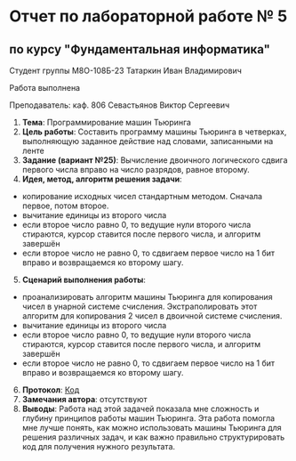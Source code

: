 # Отчет по лабораторной работе № 5
## по курсу "Фундаментальная информатика"

Студент группы М8О-108Б-23 Татаркин Иван Владимирович

Работа выполнена 

Преподаватель: каф. 806 Севастьянов Виктор Сергеевич

1. **Тема**: Программирование машин Тьюринга
2. **Цель работы**: Составить программу машины Тьюринга в четверках, выполняющую заданное действие над словами, записанными на ленте
3. **Задание (вариант №25)**: Вычисление двоичного логического сдвига первого числа вправо на число разрядов, равное второму.
4. **Идея, метод, алгоритм решения задачи**:
- копирование исходных чисел стандартным методом. Сначала первое, потом второе.
- вычитание единицы из второго числа
- если второе число равно 0, то ведущие нули второго числа стираются, курсор ставится после первого числа, и алгоритм завершён
- если второе число не равно 0, то сдвигаем первое число на 1 бит вправо и возвращаемся ко второму шагу.
5. **Сценарий выполнения работы**:
- проанализировать алгоритм машины Тьюринга для копирования чисел в унарной системе счисления. Экстраполировать этот алгоритм для копирования 2 чисел в двоичной системе счисления.
- вычитание единицы из второго числа
- если второе число равно 0, то ведущие нули второго числа стираются, курсор ставится после первого числа, и алгоритм завершён
- если второе число не равно 0, то сдвигаем первое число на 1 бит вправо и возвращаемся ко второму шагу.
6. **Протокол**:
[Код](/5/listing.tu)
7. **Замечания автора**: отсутствуют
3. **Выводы**: Работа над этой задачей показала мне сложность и глубину принципов работы машин Тьюринга. Эта работа помогла мне лучше понять, как можно использовать машины Тьюринга для решения различных задач, и как важно правильно структурировать код для получения нужного результата.
